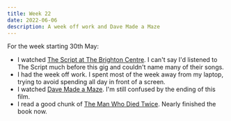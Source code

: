 ```yaml
---
title: Week 22
date: 2022-06-06
description: A week off work and Dave Made a Maze
---
```


For the week starting 30th May:

- I watched [The Script at The Brighton Centre](https://www.songkick.com/concerts/39993386-script-at-brighton-centre). I can't say I'd listened to The Script much before this gig and couldn't name many of their songs. 
- I had the week off work. I spent most of the week away from my laptop, trying to avoid spending all day in front of a screen.
- I watched [Dave Made a Maze](https://www.themoviedb.org/movie/433941-dave-made-a-maze). I'm still confused by the ending of this film.
- I read a good chunk of [The Man Who Died Twice](/reading/9780241425428/). Nearly finished the book now.

